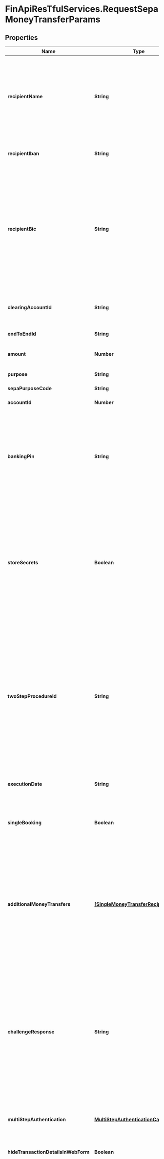# FinApiResTfulServices.RequestSepaMoneyTransferParams

## Properties
Name | Type | Description | Notes
------------ | ------------- | ------------- | -------------
**recipientName** | **String** | Name of the recipient. Note: Neither finAPI nor the involved bank servers are guaranteed to validate the recipient name. Even if the recipient name does not depict the actual registered account holder of the specified recipient account, the money transfer request might still be successful. This field is optional only when you pass a clearing account as the recipient. Otherwise, this field is required. | [optional] 
**recipientIban** | **String** | IBAN of the recipient's account. This field is optional only when you pass a clearing account as the recipient. Otherwise, this field is required. | [optional] 
**recipientBic** | **String** | BIC of the recipient's account. Note: This field is optional when you pass a clearing account as the recipient or if the bank connection of the account that you want to transfer money from supports the IBAN-Only money transfer. You can find this out via GET /bankConnections/<id>. If no BIC is given, finAPI will try to recognize it using the given recipientIban value (if it's given). And then if the result value is not empty, it will be used for the money transfer request independent of whether it is required or not (unless you pass a clearing account, in which case the value will always be ignored). | [optional] 
**clearingAccountId** | **String** | Identifier of a clearing account. If this field is set, then the fields 'recipientName', 'recipientIban' and 'recipientBic' will be ignored and the recipient account will be the specified clearing account. | [optional] 
**endToEndId** | **String** | End-To-End ID for the transfer transaction | [optional] 
**amount** | **Number** | The amount to transfer. Must be a positive decimal number with at most two decimal places (e.g. 99.99) | 
**purpose** | **String** | The purpose of the transfer transaction | [optional] 
**sepaPurposeCode** | **String** | SEPA purpose code, according to ISO 20022, external codes set. | [optional] 
**accountId** | **Number** | Identifier of the bank account that you want to transfer money from | 
**bankingPin** | **String** | Online banking PIN. Any symbols are allowed. Max length: 170. If a PIN is stored in the bank connection, then this field may remain unset. If finAPI's web form is not required and the field is set though then it will always be used (even if there is some other PIN stored in the bank connection). If you want the user to enter a PIN in finAPI's web form even when a PIN is stored, then just set the field to any value, so that the service recognizes that you wish to use the web form flow. | [optional] 
**storeSecrets** | **Boolean** | Whether to store the PIN. If the PIN is stored, it is not required to pass the PIN again when executing SEPA orders. Default value is 'false'. <br/><br/>NOTES:<br/> - before you set this field to true, please regard the 'pinsAreVolatile' flag of the bank connection that the account belongs to;<br/> - this field is ignored in case when the user will need to use finAPI's web form. The user will be able to decide whether to store the PIN or not in the web form, depending on the 'storeSecretsAvailableInWebForm' setting (see Client Configuration). | [optional] [default to false]
**twoStepProcedureId** | **String** | The bank-given ID of the two-step-procedure that should be used for the order. For a list of available two-step-procedures, see the corresponding bank connection (GET /bankConnections). If this field is not set, then the bank connection's default two-step-procedure will be used. Note that in this case, when the bank connection has no default two-step-procedure set, then the response of the service depends on whether you need to use finAPI's web form or not. If you need to use the web form, the user will be prompted to select the two-step-procedure within the web form. If you don't need to use the web form, then the service will return an error (passing a value for this field is required in this case). | [optional] 
**executionDate** | **String** | Execution date for the money transfer(s), in the format 'YYYY-MM-DD'. If not specified, then the current date will be used. | [optional] 
**singleBooking** | **Boolean** | This field is only regarded when you pass multiple orders. It determines whether the orders should be processed by the bank as one collective booking (in case of 'false'), or as single bookings (in case of 'true'). Default value is 'false'. | [optional] [default to false]
**additionalMoneyTransfers** | [**[SingleMoneyTransferRecipientData]**](SingleMoneyTransferRecipientData.md) | In case that you want to submit not just a single money transfer, but do a collective money transfer, use this field to pass a list of additional money transfer orders. The service will then pass a collective money transfer request to the bank, including both the money transfer specified on the top-level, as well as all money transfers specified in this list. The maximum count of money transfers that you can pass (in total) is 15000. Note that you should check the account's 'supportedOrders' field to find out whether or not it is supporting collective money transfers. | [optional] 
**challengeResponse** | **String** | NOTE: This field is DEPRECATED and will get removed at some point. Please refer to the 'multiStepAuthentication' field instead.<br/><br/>Challenge response. This field should be set only when the previous attempt to request a SEPA money transfer failed with HTTP code 510, i.e. the bank sent a challenge for the user for an additional authentication. In this case, this field must contain the response to the bank's challenge. Please note that in case of using finAPI's web form you have to leave this field unset and the application will automatically recognize that the user has to input challenge response and then a web form will be shown to the user. | [optional] 
**multiStepAuthentication** | [**MultiStepAuthenticationCallback**](MultiStepAuthenticationCallback.md) | Container for multi-step authentication data. Required when a previous service call initiated a multi-step authentication. | [optional] 
**hideTransactionDetailsInWebForm** | **Boolean** | Whether the finAPI web form should hide transaction details when prompting the caller for the second factor. Default value is false. | [optional] [default to false]
**storePin** | **Boolean** | Whether to store the PIN. If the PIN is stored, it is not required to pass the PIN again when executing SEPA orders. Default value is 'false'. <br/><br/>NOTES:<br/> - before you set this field to true, please regard the 'pinsAreVolatile' flag of the bank connection that the account belongs to;<br/> - this field is ignored in case when the user will need to use finAPI's web form. The user will be able to decide whether to store the PIN or not in the web form, depending on the 'storeSecretsAvailableInWebForm' setting (see Client Configuration).<br><br>NOTE: This field is deprecated and will be removed at some point. Use 'storeSecrets' instead. | [optional] [default to false]


